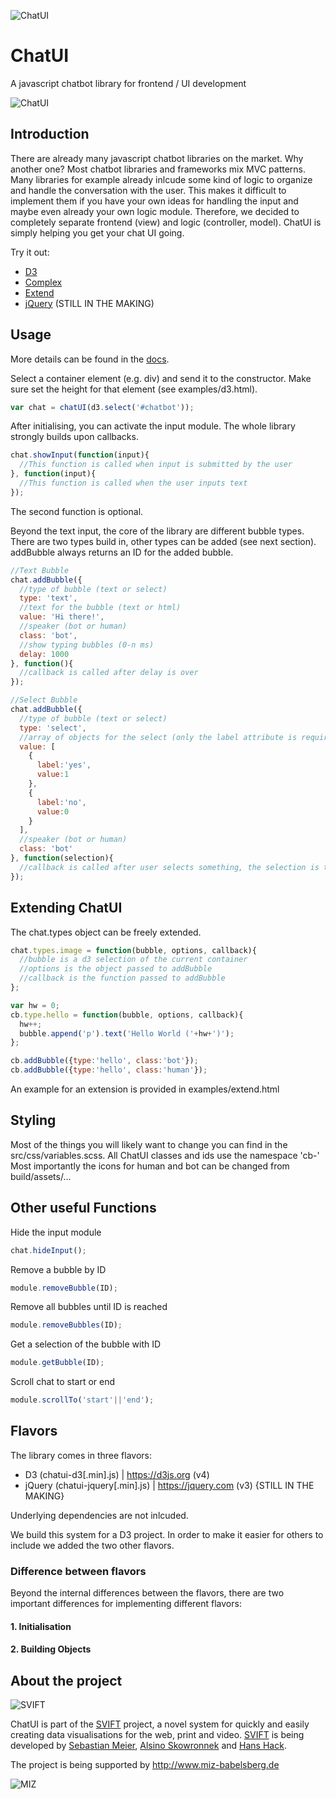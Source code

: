 ![ChatUI](https://github.com/svift-org/ChatUI/blob/master/README/ChatUI-Logo.png?raw=true)

# ChatUI
A javascript chatbot library for frontend / UI development

![ChatUI](https://github.com/svift-org/ChatUI/blob/master/README/Snapshot.png?raw=true)

## Introduction

There are already many javascript chatbot libraries on the market. Why another one? Most chatbot libraries and frameworks mix MVC patterns. Many libraries for example already inlcude some kind of logic to organize and handle the conversation with the user. This makes it difficult to implement them if you have your own ideas for handling the input and maybe even already your own logic module. Therefore, we decided to completely separate frontend (view) and logic (controller, model). ChatUI is simply helping you get your chat UI going.

Try it out:
- [D3](https://svift-org.github.io/ChatUI/examples/d3.html)
- [Complex](https://svift-org.github.io/ChatUI/examples/complex.html)
- [Extend](https://svift-org.github.io/ChatUI/examples/extend.html)
- [jQuery](https://svift-org.github.io/ChatUI/examples/jquery.html) (STILL IN THE MAKING)

## Usage

More details can be found in the [docs](https://svift-org.github.io/ChatUI/docs/chatUI.html).

Select a container element (e.g. div) and send it to the constructor. Make sure set the height for that element (see examples/d3.html).

```javascript
var chat = chatUI(d3.select('#chatbot'));
```

After initialising, you can activate the input module. The whole library strongly builds upon callbacks. 

```javascript
chat.showInput(function(input){
  //This function is called when input is submitted by the user
}, function(input){
  //This function is called when the user inputs text
});
```

The second function is optional.

Beyond the text input, the core of the library are different bubble types. There are two types build in, other types can be added (see next section). addBubble always returns an ID for the added bubble.

```javascript
//Text Bubble
chat.addBubble({
  //type of bubble (text or select)
  type: 'text',
  //text for the bubble (text or html)
  value: 'Hi there!',
  //speaker (bot or human)
  class: 'bot',
  //show typing bubbles (0-n ms)
  delay: 1000 
}, function(){
  //callback is called after delay is over
});
```

```javascript
//Select Bubble
chat.addBubble({
  //type of bubble (text or select)
  type: 'select',
  //array of objects for the select (only the label attribute is required)
  value: [
    {
      label:'yes',
      value:1
    },
    {
      label:'no',
      value:0
    }
  ],
  //speaker (bot or human)
  class: 'bot'
}, function(selection){
  //callback is called after user selects something, the selection is the selected object from the value array
});
```

## Extending ChatUI

The chat.types object can be freely extended.

```javascript
chat.types.image = function(bubble, options, callback){
  //bubble is a d3 selection of the current container
  //options is the object passed to addBubble
  //callback is the function passed to addBubble
};
```

```javascript
var hw = 0;
cb.type.hello = function(bubble, options, callback){
  hw++;
  bubble.append('p').text('Hello World ('+hw+')');
};

cb.addBubble({type:'hello', class:'bot'});
cb.addBubble({type:'hello', class:'human'});
```

An example for an extension is provided in examples/extend.html

## Styling

Most of the things you will likely want to change you can find in the src/css/variables.scss. All ChatUI classes and ids use the namespace 'cb-' Most importantly the icons for human and bot can be changed from build/assets/...

## Other useful Functions

Hide the input module
```javascript
chat.hideInput();
```

Remove a bubble by ID
```javascript
module.removeBubble(ID);
```
Remove all bubbles until ID is reached
```javascript
module.removeBubbles(ID);
```

Get a selection of the bubble with ID
```javascript
module.getBubble(ID);
```

Scroll chat to start or end
```javascript
module.scrollTo('start'||'end');
```

## Flavors

The library comes in three flavors:

- D3 (chatui-d3[.min].js) | https://d3js.org (v4)
- jQuery (chatui-jquery[.min].js) | https://jquery.com (v3) {STILL IN THE MAKING}

Underlying dependencies are not inlcuded. 

We build this system for a D3 project. In order to make it easier for others to include we added the two other flavors.

### Difference between flavors

Beyond the internal differences between the flavors, there are two important differences for implementing different flavors:

#### 1. Initialisation

#### 2. Building Objects


## About the project

![SVIFT](https://github.com/svift-org/ChatUI/blob/master/README/svift.png?raw=true)

ChatUI is part of the [SVIFT](http://svift.xyz) project, a novel system for quickly and easily creating data visualisations for the web, print and video. [SVIFT](http://svift.xyz) is being developed by [Sebastian Meier](https://github.com/sebastian-meier/), [Alsino Skowronnek](https://github.com/alsino) and [Hans Hack](https://github.com/hanshack).

The project is being supported by http://www.miz-babelsberg.de

![MIZ](https://github.com/svift-org/ChatUI/blob/master/README/miz.png?raw=true)